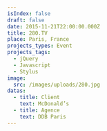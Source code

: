 ```yaml
---
isIndex: false
draft: false
date: 2015-11-21T22:00:00.000Z
title: 280.TV
place: Paris, France
projects_types: Event
projects_tags:
  - jQuery
  - Javascript
  - Stylus
image:
  src: /images/uploads/280.jpg
datas:
  - title: Client
    text: McDonald’s
  - title: Agence
    text: DDB Paris
---
```

